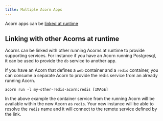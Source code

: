 ```yaml
---
title: Multiple Acorn Apps
---
```


Acorn apps can be [linked at runtime](/Running%20Acorn%20Apps%20in%20Production/multiple-acorns#linking-with-other-acorns-at-runtime)

## Linking with other Acorns at runtime

Acorns can be linked with other running Acorns at runtime to provide supporting services. For instance if you have an Acorn running Postgresql, it can be used to provide the `db` service to another app.

If you have an Acorn that defines a `web` container and a `redis` container, you can consume a separate Acorn to provide the redis service from an already running Acorn.

```shell
acorn run -l my-other-redis-acorn:redis [IMAGE]
```

In the above example the container service from the running Acorn will be available within the new Acorn as `redis`. Your new instance will be able to resolve the `redis` name and it will connect to the remote service defined by the link.
